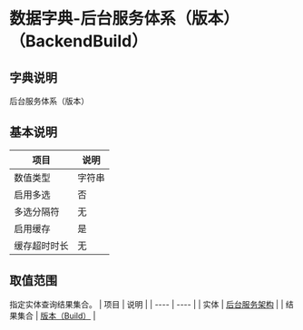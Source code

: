 # 数据字典-后台服务体系（版本）（BackendBuild）
## 字典说明
后台服务体系（版本）

## 基本说明
| 项目 | 说明 |
| ---- | ---- |
| 数值类型 | 字符串 |
| 启用多选 | 否 |
| 多选分隔符 | 无 |
| 启用缓存 | 是 |
| 缓存超时时长 | 无 |

## 取值范围
指定实体查询结果集合。
| 项目 | 说明 |
| ---- | ---- |
| 实体 | [后台服务架构](../module/ibizsysmodel/PSSysSFPub) |
| 结果集合 | [版本（Build）]() |

